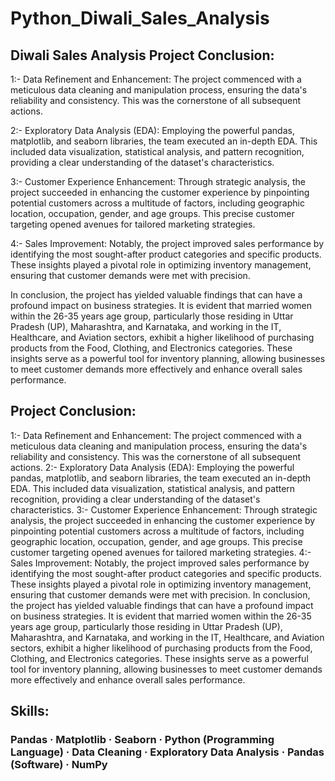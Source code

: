# Python_Diwali_Sales_Analysis


## Diwali Sales Analysis Project Conclusion:

1:- Data Refinement and Enhancement: The project commenced with a meticulous data cleaning and manipulation process, ensuring the data's reliability and consistency. This was the cornerstone of all subsequent actions.

2:- Exploratory Data Analysis (EDA): Employing the powerful pandas, matplotlib, and seaborn libraries, the team executed an in-depth EDA. This included data visualization, statistical analysis, and pattern recognition, providing a clear understanding of the dataset's characteristics.

3:- Customer Experience Enhancement: Through strategic analysis, the project succeeded in enhancing the customer experience by pinpointing potential customers across a multitude of factors, including geographic location, occupation, gender, and age groups. This precise customer targeting opened avenues for tailored marketing strategies.

4:- Sales Improvement: Notably, the project improved sales performance by identifying the most sought-after product categories and specific products. These insights played a pivotal role in optimizing inventory management, ensuring that customer demands were met with precision.

In conclusion, the project has yielded valuable findings that can have a profound impact on business strategies. It is evident that married women within the 26-35 years age group, particularly those residing in Uttar Pradesh (UP), Maharashtra, and Karnataka, and working in the IT, Healthcare, and Aviation sectors, exhibit a higher likelihood of purchasing products from the Food, Clothing, and Electronics categories. These insights serve as a powerful tool for inventory planning, allowing businesses to meet customer demands more effectively and enhance overall sales performance.
## Project Conclusion: 

1:- Data Refinement and Enhancement: The project commenced with a meticulous data cleaning and manipulation process, ensuring the data's reliability and consistency. This was the cornerstone of all subsequent actions. 
2:- Exploratory Data Analysis (EDA): Employing the powerful pandas, matplotlib, and seaborn libraries, the team executed an in-depth EDA. This included data visualization, statistical analysis, and pattern recognition, providing a clear understanding of the dataset's characteristics. 
3:- Customer Experience Enhancement: Through strategic analysis, the project succeeded in enhancing the customer experience by pinpointing potential customers across a multitude of factors, including geographic location, occupation, gender, and age groups. This precise customer targeting opened avenues for tailored marketing strategies. 
4:- Sales Improvement: Notably, the project improved sales performance by identifying the most sought-after product categories and specific products. These insights played a pivotal role in optimizing inventory management, ensuring that customer demands were met with precision. In conclusion, the project has yielded valuable findings that can have a profound impact on business strategies. It is evident that married women within the 26-35 years age group, particularly those residing in Uttar Pradesh (UP), Maharashtra, and Karnataka, and working in the IT, Healthcare, and Aviation sectors, exhibit a higher likelihood of purchasing products from the Food, Clothing, and Electronics categories. These insights serve as a powerful tool for inventory planning, allowing businesses to meet customer demands more effectively and enhance overall sales performance. 

## Skills: 
### Pandas · Matplotlib · Seaborn · Python (Programming Language) · Data Cleaning · Exploratory Data Analysis · Pandas (Software) · NumPy
